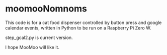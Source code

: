 # moomooNomnoms
This code is for a cat food dispenser controlled by button press and google calendar events, written in Python to be run on a Raspberry Pi Zero W.

step_gcal2.py is current version.

I hope MooMoo will like it.
